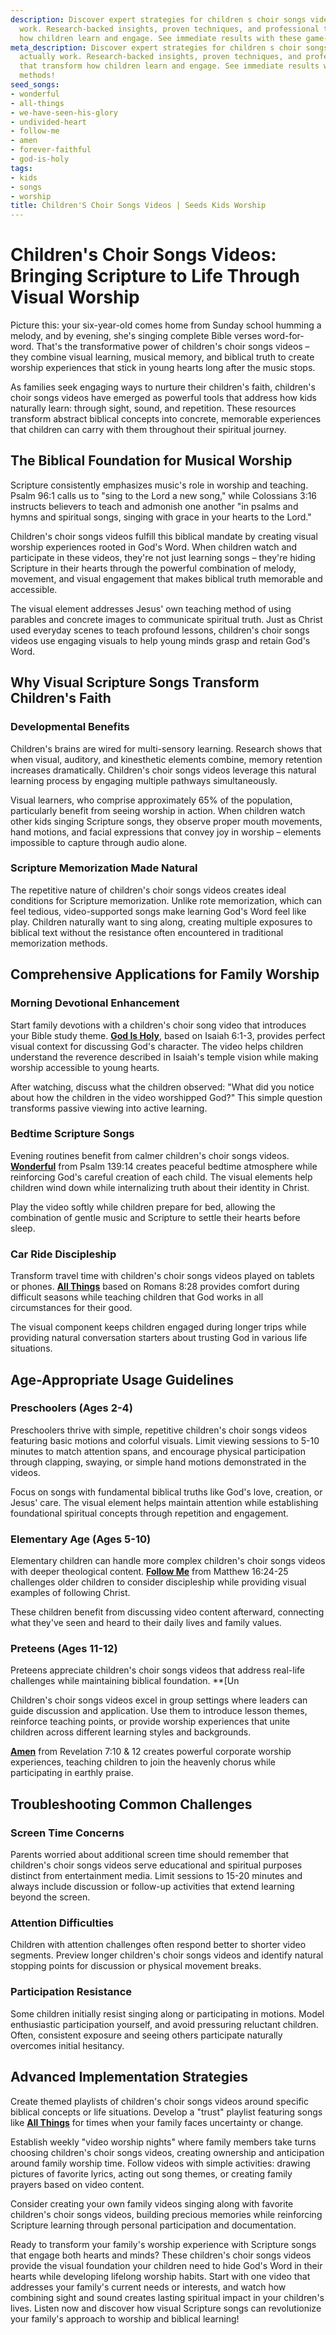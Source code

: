 ```yaml
---
description: Discover expert strategies for children s choir songs videos that actually
  work. Research-backed insights, proven techniques, and professional tips that transform
  how children learn and engage. See immediate results with these game-changing methods!
meta_description: Discover expert strategies for children s choir songs videos that
  actually work. Research-backed insights, proven techniques, and professional tips
  that transform how children learn and engage. See immediate results with these game-changing
  methods!
seed_songs:
- wonderful
- all-things
- we-have-seen-his-glory
- undivided-heart
- follow-me
- amen
- forever-faithful
- god-is-holy
tags:
- kids
- songs
- worship
title: Children'S Choir Songs Videos | Seeds Kids Worship
---
```

# Children's Choir Songs Videos: Bringing Scripture to Life Through Visual Worship

Picture this: your six-year-old comes home from Sunday school humming a melody, and by evening, she's singing complete Bible verses word-for-word. That's the transformative power of children's choir songs videos – they combine visual learning, musical memory, and biblical truth to create worship experiences that stick in young hearts long after the music stops.

As families seek engaging ways to nurture their children's faith, children's choir songs videos have emerged as powerful tools that address how kids naturally learn: through sight, sound, and repetition. These resources transform abstract biblical concepts into concrete, memorable experiences that children can carry with them throughout their spiritual journey.

## The Biblical Foundation for Musical Worship

Scripture consistently emphasizes music's role in worship and teaching. Psalm 96:1 calls us to "sing to the Lord a new song," while Colossians 3:16 instructs believers to teach and admonish one another "in psalms and hymns and spiritual songs, singing with grace in your hearts to the Lord."

Children's choir songs videos fulfill this biblical mandate by creating visual worship experiences rooted in God's Word. When children watch and participate in these videos, they're not just learning songs – they're hiding Scripture in their hearts through the powerful combination of melody, movement, and visual engagement that makes biblical truth memorable and accessible.

The visual element addresses Jesus' own teaching method of using parables and concrete images to communicate spiritual truth. Just as Christ used everyday scenes to teach profound lessons, children's choir songs videos use engaging visuals to help young minds grasp and retain God's Word.

## Why Visual Scripture Songs Transform Children's Faith

### Developmental Benefits

Children's brains are wired for multi-sensory learning. Research shows that when visual, auditory, and kinesthetic elements combine, memory retention increases dramatically. Children's choir songs videos leverage this natural learning process by engaging multiple pathways simultaneously.

Visual learners, who comprise approximately 65% of the population, particularly benefit from seeing worship in action. When children watch other kids singing Scripture songs, they observe proper mouth movements, hand motions, and facial expressions that convey joy in worship – elements impossible to capture through audio alone.

### Scripture Memorization Made Natural

The repetitive nature of children's choir songs videos creates ideal conditions for Scripture memorization. Unlike rote memorization, which can feel tedious, video-supported songs make learning God's Word feel like play. Children naturally want to sing along, creating multiple exposures to biblical text without the resistance often encountered in traditional memorization methods.

## Comprehensive Applications for Family Worship

### Morning Devotional Enhancement

Start family devotions with a children's choir song video that introduces your Bible study theme. **[God Is Holy](https://seedskidsworship.com/product/god-is-holy-isaiah-611-3/)**, based on Isaiah 6:1-3, provides perfect visual context for discussing God's character. The video helps children understand the reverence described in Isaiah's temple vision while making worship accessible to young hearts.

After watching, discuss what the children observed: "What did you notice about how the children in the video worshipped God?" This simple question transforms passive viewing into active learning.

### Bedtime Scripture Songs

Evening routines benefit from calmer children's choir songs videos. **[Wonderful](https://seedskidsworship.com/product/wonderful-psalm-13914/)** from Psalm 139:14 creates peaceful bedtime atmosphere while reinforcing God's careful creation of each child. The visual elements help children wind down while internalizing truth about their identity in Christ.

Play the video softly while children prepare for bed, allowing the combination of gentle music and Scripture to settle their hearts before sleep.

### Car Ride Discipleship

Transform travel time with children's choir songs videos played on tablets or phones. **[All Things](https://seedskidsworship.com/product/trust-vol-11-releases-april-10-2018/)** based on Romans 8:28 provides comfort during difficult seasons while teaching children that God works in all circumstances for their good.

The visual component keeps children engaged during longer trips while providing natural conversation starters about trusting God in various life situations.

## Age-Appropriate Usage Guidelines

### Preschoolers (Ages 2-4)

Preschoolers thrive with simple, repetitive children's choir songs videos featuring basic motions and colorful visuals. Limit viewing sessions to 5-10 minutes to match attention spans, and encourage physical participation through clapping, swaying, or simple hand motions demonstrated in the videos.

Focus on songs with fundamental biblical truths like God's love, creation, or Jesus' care. The visual element helps maintain attention while establishing foundational spiritual concepts through repetition and engagement.

### Elementary Age (Ages 5-10)

Elementary children can handle more complex children's choir songs videos with deeper theological content. **[Follow Me](https://seedskidsworship.com/product/follow-me-matthew-1624-25/)** from Matthew 16:24-25 challenges older children to consider discipleship while providing visual examples of following Christ.

These children benefit from discussing video content afterward, connecting what they've seen and heard to their daily lives and family values.

### Preteens (Ages 11-12)

Preteens appreciate children's choir songs videos that address real-life challenges while maintaining biblical foundation. **[Un

Children's choir songs videos excel in group settings where leaders can guide discussion and application. Use them to introduce lesson themes, reinforce teaching points, or provide worship experiences that unite children across different learning styles and backgrounds.

**[Amen](https://seedskidsworship.com/product/seeds-of-praise-vol-3/)** from Revelation 7:10 & 12 creates powerful corporate worship experiences, teaching children to join the heavenly chorus while participating in earthly praise.

## Troubleshooting Common Challenges

### Screen Time Concerns

Parents worried about additional screen time should remember that children's choir songs videos serve educational and spiritual purposes distinct from entertainment media. Limit sessions to 15-20 minutes and always include discussion or follow-up activities that extend learning beyond the screen.

### Attention Difficulties

Children with attention challenges often respond better to shorter video segments. Preview longer children's choir songs videos and identify natural stopping points for discussion or physical movement breaks.

### Participation Resistance

Some children initially resist singing along or participating in motions. Model enthusiastic participation yourself, and avoid pressuring reluctant children. Often, consistent exposure and seeing others participate naturally overcomes initial hesitancy.

## Advanced Implementation Strategies

Create themed playlists of children's choir songs videos around specific biblical concepts or life situations. Develop a "trust" playlist featuring songs like **[All Things](https://seedskidsworship.com/product/trust-vol-11-releases-april-10-2018/)** for times when your family faces uncertainty or change.

Establish weekly "video worship nights" where family members take turns choosing children's choir songs videos, creating ownership and anticipation around family worship time. Follow videos with simple activities: drawing pictures of favorite lyrics, acting out song themes, or creating family prayers based on video content.

Consider creating your own family videos singing along with favorite children's choir songs videos, building precious memories while reinforcing Scripture learning through personal participation and documentation.

Ready to transform your family's worship experience with Scripture songs that engage both hearts and minds? These children's choir songs videos provide the visual foundation your children need to hide God's Word in their hearts while developing lifelong worship habits. Start with one video that addresses your family's current needs or interests, and watch how combining sight and sound creates lasting spiritual impact in your children's lives. Listen now and discover how visual Scripture songs can revolutionize your family's approach to worship and biblical learning!

<script type="application/ld+json">
{
  "@context": "https://schema.org",
  "@type": "Article",
  "headline": "Children S Choir Songs Videos",
  "author": {
    "@type": "Organization",
    "name": "Seeds Kids Worship"
  },
  "publisher": {
    "@type": "Organization",
    "name": "Seeds Kids Worship",
    "logo": {
      "@type": "ImageObject",
      "url": "https://seedskidsworship.com/logo.png"
    }
  },
  "datePublished": "2025-09-03T17:07:41.808415",
  "dateModified": "2025-09-03T17:07:41.808438",
  "description": "Discover expert strategies for children s choir songs videos that actually work. Research-backed insights, proven techniques, and professional tips that transfo",
  "mainEntityOfPage": {
    "@type": "WebPage",
    "@id": "https://seedskidsworship.com/activities/children-s-choir-songs-videos/"
  }
}
</script>

<script type="application/ld+json">
{
  "@context": "https://schema.org",
  "@type": "Product",
  "name": "Wonderful",
  "description": "A scripture song about being fearfully and wonderfully made by God",
  "url": "https://seedskidsworship.com/product/wonderful-psalm-13914/",
  "brand": {
    "@type": "Brand",
    "name": "Seeds Kids Worship"
  },
  "category": "Children's Christian Music",
  "album": "Hope"
}
</script>

<script type="application/ld+json">
{
  "@context": "https://schema.org",
  "@type": "Product",
  "name": "All Things",
  "description": "Faith-building song about God working all circumstances together for good for those who love Him",
  "url": "https://seedskidsworship.com/product/trust-vol-11-releases-april-10-2018/",
  "brand": {
    "@type": "Brand",
    "name": "Seeds Kids Worship"
  },
  "category": "Children's Christian Music",
  "album": "Trust"
}
</script>

<script type="application/ld+json">
{
  "@context": "https://schema.org",
  "@type": "Product",
  "name": "We Have Seen His Glory",
  "description": "Worship song declaring we have seen Christ's glory from John 1:14",
  "url": "https://seedskidsworship.com/product/we-have-seen-his-glory-
